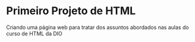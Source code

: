 # Primeiro Projeto de HTML

Criando uma página web para tratar dos assuntos abordados nas aulas do curso de HTML da DIO
